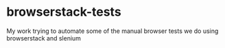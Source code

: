 # browserstack-tests
My work trying to automate some of the manual browser tests we do using browserstack and slenium
